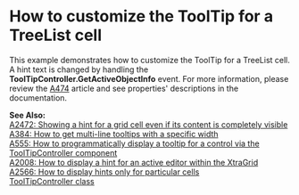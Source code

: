 # How to customize the ToolTip for a TreeList cell


<p>This example demonstrates how to customize the ToolTip for a TreeList cell. A hint text is changed by handling the <strong>ToolTipController.GetActiveObjectInfo</strong> event. For more information, please review the <a href="https://www.devexpress.com/Support/Center/p/A474">A474</a> article and see properties' descriptions in the documentation.</p>
<p><strong>See Also:</strong><br /><a href="https://www.devexpress.com/Support/Center/p/A2472">A2472: Showing a hint for a grid cell even if its content is completely visible</a> <br /><a href="https://www.devexpress.com/Support/Center/p/A384">A384: How to get multi-line tooltips with a specific width</a> <br /><a href="https://www.devexpress.com/Support/Center/p/A555">A555: How to programmatically display a tooltip for a control via the ToolTipController component</a> <br /><a href="https://www.devexpress.com/Support/Center/p/A2008">A2008: How to display a hint for an active editor within the XtraGrid</a> <br /><a href="https://www.devexpress.com/Support/Center/p/A2566">A2566: How to display hints only for particular cells</a> <br /> <a href="http://documentation.devexpress.com/#WindowsForms/clsDevExpressUtilsToolTipControllertopic"><u>ToolTipController class</u></a></p>

<br/>


